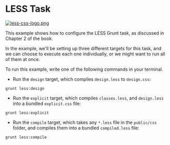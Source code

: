 # LESS Task

[![less-css-logo.png][1]](http://lesscss.org/ "LESS!")

This example shows how to configure the LESS Grunt task, as discussed in Chapter 2 of the book.

In the example, we'll be setting up three different targets for this task, and we can choose to execute each one individually, or we might want to run all of them at once.

To run this example, write one of the following commands in your terminal.

- Run the `design` target, which compiles `design.less` to `design.css`:

```shell
grunt less:design
```

- Run the `explicit` target, which compiles `classes.less`, and `design.less` into a bundled `explicit.css` file:

```shell
grunt less:explicit
```

- Run the `compile` target, which takes any `*.less` file in the `public/css` folder, and compiles them into a bundled `compiled.less` file:

```shell
grunt less:compile
```

  [1]: http://i.imgur.com/DpNfYO5.png
